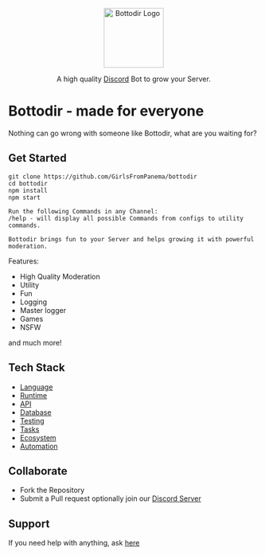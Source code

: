 <p align="center">
  <a href="https://discord.gg/3eNaWPhWZE" target="blank"><img src="https://media.discordapp.net/attachments/937035004108742657/939450995228954625/42b8f1ff89a307e6d969bb13726b9a45.webp" width="120" alt="Bottodir Logo" /></a>
</p>

<p align="center">A high quality <a href="http://discord.gg" target="_blank">Discord</a> Bot to grow your Server.</p>
<p align="center">

# Bottodir - made for everyone
Nothing can go wrong with someone like Bottodir, what are you waiting for?
  
## Get Started
```
git clone https://github.com/GirlsFromPanema/bottodir
cd bottodir
npm install
npm start
```
```
Run the following Commands in any Channel:
/help - will display all possible Commands from configs to utility commands.
  
Bottodir brings fun to your Server and helps growing it with powerful moderation.
```

Features:
  
* High Quality Moderation
* Utility 
* Fun 
* Logging
* Master logger
* Games
* NSFW

and much more!
  
## Tech Stack
* [Language](https://www.javascript.com/)
* [Runtime](https://nodejs.org/en/)
* [API](https://www.npmjs.com/package/discord.js?source=post_page-----7b5fe27cb6fa----------------------)
* [Database](https://www.mongodb.com/) 
* [Testing](https://jestjs.io/)
* [Tasks](https://gruntjs.com/getting-started)
* [Ecosystem](https://pm2.keymetrics.io/docs/usage/application-declaration/)
* [Automation](https://gulpjs.com/)

## Collaborate
- Fork the Repository 
- Submit a Pull request
optionally join our [Discord Server](https://discord.gg/SMzefFJN7x) 

## Support
If you need help with anything, ask [here](https://discord.gg/SMzefFJN7x)
